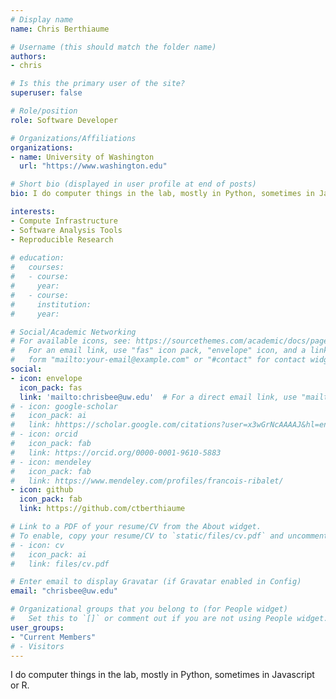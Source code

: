 ```yaml
---
# Display name
name: Chris Berthiaume

# Username (this should match the folder name)
authors:
- chris

# Is this the primary user of the site?
superuser: false

# Role/position
role: Software Developer

# Organizations/Affiliations
organizations:
- name: University of Washington
  url: "https://www.washington.edu"

# Short bio (displayed in user profile at end of posts)
bio: I do computer things in the lab, mostly in Python, sometimes in Javascript or R.

interests:
- Compute Infrastructure
- Software Analysis Tools
- Reproducible Research
  
# education:
#   courses:
#   - course: 
#     year: 
#   - course: 
#     institution: 
#     year: 

# Social/Academic Networking
# For available icons, see: https://sourcethemes.com/academic/docs/page-builder/#icons
#   For an email link, use "fas" icon pack, "envelope" icon, and a link in the
#   form "mailto:your-email@example.com" or "#contact" for contact widget.
social:
- icon: envelope
  icon_pack: fas
  link: 'mailto:chrisbee@uw.edu'  # For a direct email link, use "mailto:test@example.org".
# - icon: google-scholar
#   icon_pack: ai
#   link: hhttps://scholar.google.com/citations?user=x3wGrNcAAAAJ&hl=en&oi=ao
# - icon: orcid
#   icon_pack: fab
#   link: https://orcid.org/0000-0001-9610-5883
# - icon: mendeley
#   icon_pack: fab
#   link: https://www.mendeley.com/profiles/francois-ribalet/  
- icon: github
  icon_pack: fab
  link: https://github.com/ctberthiaume 

# Link to a PDF of your resume/CV from the About widget.
# To enable, copy your resume/CV to `static/files/cv.pdf` and uncomment the lines below.
# - icon: cv
#   icon_pack: ai
#   link: files/cv.pdf

# Enter email to display Gravatar (if Gravatar enabled in Config)
email: "chrisbee@uw.edu"

# Organizational groups that you belong to (for People widget)
#   Set this to `[]` or comment out if you are not using People widget.
user_groups:
- "Current Members"
# - Visitors
---
```

I do computer things in the lab, mostly in Python, sometimes in Javascript or R.
